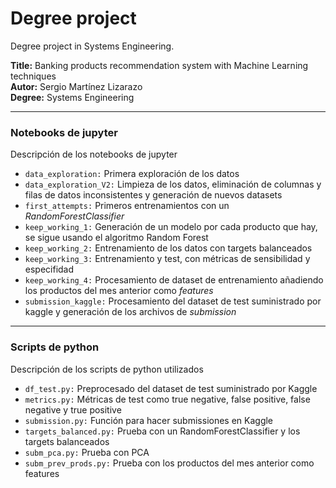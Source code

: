 # Degree project
Degree project in Systems Engineering.

**Title:** Banking products recommendation system with Machine Learning techniques  
**Autor:** Sergio Martínez Lizarazo  
**Degree:** Systems Engineering

---

### Notebooks de jupyter
Descripción de los notebooks de jupyter

* `data_exploration:` Primera exploración de los datos
* `data_exploration_V2:` Limpieza de los datos, eliminación de columnas y filas de datos inconsistentes y generación de nuevos datasets
* `first_attempts:` Primeros entrenamientos con un _RandomForestClassifier_
* `keep_working_1:` Generación de un modelo por cada producto que hay, se sigue usando el algoritmo Random Forest
* `keep_working_2:` Entrenamiento de los datos con targets balanceados
* `keep_working_3:` Entrenamiento y test, con métricas de sensibilidad  y especifidad
* `keep_working_4:` Procesamiento de dataset de entrenamiento añadiendo los productos del mes anterior como *features*
* `submission_kaggle:` Procesamiento del dataset de test suministrado por kaggle y generación de los archivos de _submission_ 

---

### Scripts de python
Descripción de los scripts de python utilizados

* `df_test.py:` Preprocesado del dataset de test suministrado por Kaggle
* `metrics.py:` Métricas de test como true negative, false positive, false negative y true positive
* `submission.py:` Función para hacer submissiones en Kaggle
* `targets_balanced.py:` Prueba con un RandomForestClassifier y los targets balanceados
* `subm_pca.py:` Prueba con PCA
* `subm_prev_prods.py:` Prueba con los productos del mes anterior como features

